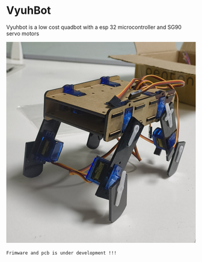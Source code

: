 # VyuhBot
Vyuhbot is a low cost quadbot with a  esp 32 microcontroller and SG90 servo motors

![Bot image](https://raw.githubusercontent.com/basheerbk/VyuhBot/refs/heads/main/Img/IMG_20241005_234941635.jpg)

`
Frimware and pcb is under development !!!
`
